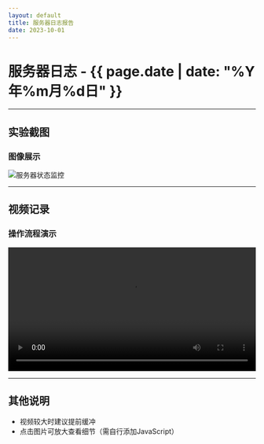 ```yaml
---
layout: default
title: 服务器日志报告
date: 2023-10-01
---
```


# 服务器日志 - {{ page.date | date: "%Y年%m月%d日" }}

---

## 实验截图

### 图像展示
![服务器状态监控](outputs/images/chinese_calligraphy.jpg)

---

## 视频记录

### 操作流程演示
<video controls width="100%">
  <source src="./videos/demo.mp4" type="video/mp4">
  您的浏览器不支持视频标签，请直接下载视频：
  <a href="./videos/demo.mp4">下载MP4</a>
</video>

---

## 其他说明
- 视频较大时建议提前缓冲
- 点击图片可放大查看细节（需自行添加JavaScript）